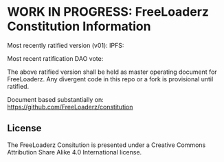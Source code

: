# WORK IN PROGRESS: FreeLoaderz Constitution Information

Most recently ratified version (v01): IPFS:

Most recent ratification DAO vote: 

The above ratified version shall be held as master operating document for FreeLoaderz. Any divergent code in this repo or a fork is provisional until ratified.


Document based substantially on: https://github.com/FreeLoaderz/constitution



## License

The FreeLoaderz Consitution is presented under a Creative Commons Attribution Share Alike 4.0 International license.
